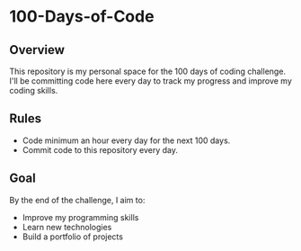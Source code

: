 # 100-Days-of-Code

## Overview
This repository is my personal space for the 100 days of coding challenge. I'll be committing code here every day to track my progress and improve my coding skills.

## Rules
- Code minimum an hour every day for the next 100 days.
- Commit code to this repository every day.

## Goal
By the end of the challenge, I aim to:
- Improve my programming skills
- Learn new technologies
- Build a portfolio of projects

